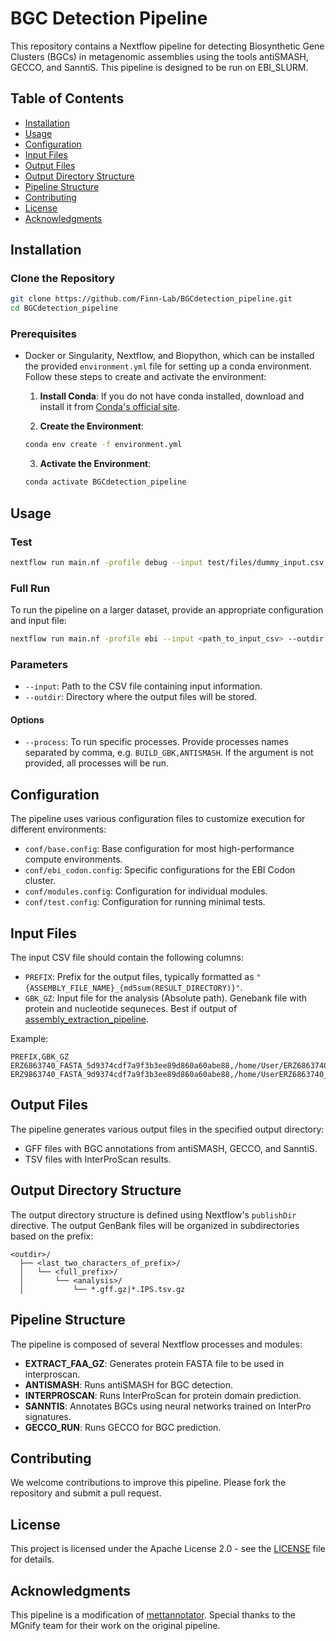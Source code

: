# BGC Detection Pipeline

This repository contains a Nextflow pipeline for detecting Biosynthetic Gene Clusters (BGCs) in metagenomic assemblies using the tools antiSMASH, GECCO, and SanntiS. This pipeline is designed to be run on EBI_SLURM.

## Table of Contents

- [Installation](#installation)
- [Usage](#usage)
- [Configuration](#configuration)
- [Input Files](#input-files)
- [Output Files](#output-files)
- [Output Directory Structure](#output-directory-structure)
- [Pipeline Structure](#pipeline-structure)
- [Contributing](#contributing)
- [License](#license)
- [Acknowledgments](#acknowledgments)

## Installation

### Clone the Repository

```bash
git clone https://github.com/Finn-Lab/BGCdetection_pipeline.git
cd BGCdetection_pipeline
```

### Prerequisites

- Docker or Singularity, Nextflow, and Biopython, which can be installed the provided `environment.yml` file for setting up a conda environment. Follow these steps to create and activate the environment:

  1. **Install Conda**: If you do not have conda installed, download and install it from [Conda's official site](https://docs.conda.io/projects/conda/en/latest/user-guide/install/).

  2. **Create the Environment**:
    ```bash
    conda env create -f environment.yml
    ```

  3. **Activate the Environment**:
    ```bash
    conda activate BGCdetection_pipeline
    ```

## Usage

### Test

```bash
nextflow run main.nf -profile debug --input test/files/dummy_input.csv --outdir TEST_OUTPUT
```

### Full Run

To run the pipeline on a larger dataset, provide an appropriate configuration and input file:

```bash
nextflow run main.nf -profile ebi --input <path_to_input_csv> --outdir <output_directory>
```

### Parameters

- `--input`: Path to the CSV file containing input information.
- `--outdir`: Directory where the output files will be stored.
#### Options
- `--process`: To run specific processes. Provide processes names separated by comma, e.g. `BUILD_GBK,ANTISMASH`. If the argument is not provided, all processes will be run.

## Configuration

The pipeline uses various configuration files to customize execution for different environments:

- `conf/base.config`: Base configuration for most high-performance compute environments.
- `conf/ebi_codon.config`: Specific configurations for the EBI Codon cluster.
- `conf/modules.config`: Configuration for individual modules.
- `conf/test.config`: Configuration for running minimal tests.


## Input Files

The input CSV file should contain the following columns:

- `PREFIX`: Prefix for the output files, typically formatted as `"{ASSEMBLY_FILE_NAME}_{md5sum(RESULT_DIRECTORY)}"`.
- `GBK_GZ`: Input file for the analysis (Absolute path). Genebank file with protein and nucleotide sequneces. Best if output of [assembly_extraction_pipeline](https://github.com/Finn-Lab/BGCdetection_pipeline.git).

Example:

```csv
PREFIX,GBK_GZ
ERZ6863740_FASTA_5d9374cdf7a9f3b3ee89d860a60abe88,/home/User/ERZ6863740_FASTA/ERZ6863740_FASTA.gbk.gz
ERZ9863740_FASTA_9d9374cdf7a9f3b3ee89d860a60abe88,/home/UserERZ6863740_FASTA/ERZ9863740_FASTA.gbk.gz
```

## Output Files

The pipeline generates various output files in the specified output directory:

- GFF files with BGC annotations from antiSMASH, GECCO, and SanntiS.
- TSV files with InterProScan results.

## Output Directory Structure

The output directory structure is defined using Nextflow's `publishDir` directive. The output GenBank files will be organized in subdirectories based on the prefix:

```
<outdir>/
  ├── <last_two_characters_of_prefix>/
  │   └── <full_prefix>/
  │       └── <analysis>/
  │           └── *.gff.gz|*.IPS.tsv.gz
```

## Pipeline Structure

The pipeline is composed of several Nextflow processes and modules:

- **EXTRACT_FAA_GZ**: Generates protein FASTA file to be used in interproscan.
- **ANTISMASH**: Runs antiSMASH for BGC detection.
- **INTERPROSCAN**: Runs InterProScan for protein domain prediction.
- **SANNTIS**: Annotates BGCs using neural networks trained on InterPro signatures.
- **GECCO_RUN**: Runs GECCO for BGC prediction.

## Contributing

We welcome contributions to improve this pipeline. Please fork the repository and submit a pull request.

## License

This project is licensed under the Apache License 2.0 - see the [LICENSE](LICENSE) file for details.

## Acknowledgments

This pipeline is a modification of [mettannotator](https://github.com/EBI-Metagenomics/mettannotator.git). Special thanks to the MGnify team for their work on the original pipeline.



